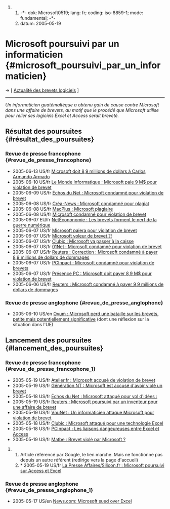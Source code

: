 1.  1.  -\*- dok: Microsoft0519; lang: fr; coding: iso-8859-1; mode:
        fundamental; -\*-
    2.  datum: 2005-05-19

# Microsoft poursuivi par un informaticien {#microsoft_poursuivi_par_un_informaticien}

-\> \[ [ Actualité des brevets logiciels](SwpatcninoFr "wikilink") \]

------------------------------------------------------------------------

*Un informaticien guatémaltèque a obtenu gain de cause contre Microsoft
dans une affaire de brevets, au motif que le procédé que Microsoft
utilise pour relier ses logiciels Excel et Access serait breveté.*

## Résultat des poursuites {#résultat_des_poursuites}

### Revue de presse francophone {#revue_de_presse_francophone}

-   2005-06-13 US/fr [Microsoft doit 8,9 millions de dollars à Carlos
    Armando
    Armado](http://www.01net.com/editorial/281007/breves/informatique-pro-en-bref/ "wikilink")
-   2005-06-10 US/fr [Le Monde Informatique : Microsoft paie 9 M\$ pour
    violation de
    brevet](http://www.weblmi.com/sections/articles/2005/06/microsoft_paie_9_m/ "wikilink")
-   2005-06-09 US/fr [Échos du Net : Microsoft condamné pour violation
    de
    brevet](http://www.echosdunet.net/news/index.php?id_news=1081 "wikilink")
-   2005-06-08 US/fr [Créa-News : Microsoft condamné pour
    plagiat](http://www.crea-news.com/index.php?id_t=article&datetime=918002 "wikilink")
-   2005-06-08 US/fr [MacPlus : Microsoft
    plagiaire](http://www.macplus.net/magplus/depeche-9077-microsoft-plagiaire "wikilink")
-   2005-06-08 US/fr [Microsoft condamné pour violation de
    brevet](http://news.tf1.fr/news/multimedia/0,,3224609,00.html "wikilink")
-   2005-06-07 EU/fr [NetÉcononomie : Les brevets forment le nerf de la
    guerre
    numérique](http://www.neteconomie.com/perl/navig.pl/neteconomie/infos/article/20050607181415 "wikilink")
-   2005-06-07 US/fr [Microsoft paiera pour violation de
    brevet](http://www.silicon.fr/getarticle.asp?ID=10164 "wikilink")
-   2005-06-07 US/fr [Microsoft voleur de brevet
    ?!](http://www.e-actualite.com/index.php/2005/06/09/628-microsoft-voleur-de-brevet "wikilink")
-   2005-06-07 US/fr [Clubic : Microsoft va passer à la
    caisse](http://www.clubic.com/actualite-20634-brevet-excel-microsoft-va-passer-a-la-caisse.html "wikilink")
-   2005-06-07 US/fr [01Net : Microsoft condamné pour violation de
    brevet](http://www.01net.com/editorial/280362/breves/business-en-bref/ "wikilink")
-   2005-06-07 US/fr [Reuters : Correction : Microsoft condamné à payer
    8,9 millions de dollars de
    dommages](http://www.reuters.fr/locales/c_newsArticle.jsp?type=techNews&localeKey=fr_FR&storyID=8710068 "wikilink")
-   2005-06-07 US/fr [PCInpact : Microsoft condamné pour violation de
    brevets](http://www.pcinpact.com/actu/newsg/21661.htm "wikilink")
-   2005-06-07 US/fr [Présence PC : Microsoft doit payer 8,9 M\$ pour
    violation de
    brevet](http://www.presence-pc.com/actualite/ms-dommages-brevet-10204/ "wikilink")
-   2005-06-06 US/fr [Reuters : Microsoft condamné à payer 9,9 millions
    de dollars de
    dommages](http://www.reuters.fr/locales/c_newsArticle.jsp?type=techNews&localeKey=fr_FR&storyID=8709568 "wikilink")

### Revue de presse anglophone {#revue_de_presse_anglophone}

-   2005-06-10 US/en [Ovum : Microsoft perd une bataille sur les
    brevets, petite mais potentiellement
    significative](http://www.ovum.com/news/euronews.asp?id=2708 "wikilink")
    (dont une réflexion sur la situation dans l\'UE)

## Lancement des poursuites {#lancement_des_poursuites}

### Revue de presse francophone {#revue_de_presse_francophone_1}

-   2005-05-19 US/fr [Atelier.fr : Microsoft accusé de violation de
    brevet](http://www.atelier.fr/article.php?artid=29855&_refresh=true&catid=21&actu=1 "wikilink")
-   2005-05-19 US/fr [Génération NT : Microsoft est accusé d\'avoir
    violé un
    brevet](http://www.generation-nt.com/actualites/7171/Microsoft-est-accuse-d-avoir-viole-un-brevet "wikilink")
-   2005-05-18 US/fr [Échos du Net : Microsoft attaqué pour vol d\'idées
    :](http://www.echosdunet.net/news/index.php?id_news=961 "wikilink")
-   2005-05-19 US/fr [Reuters : Microsoft poursuivi par un inventeur
    pour une affaire de
    brevet](http://www.reuters.fr/locales/c_newsArticle.jsp?type=techNews&localeKey=fr_FR&storyID=8530382 "wikilink")
-   2005-05-19 US/fr [VnuNet : Un informaticien attaque Microsoft pour
    violation de
    brevet](http://www.vnunet.fr/actualite/tpepme_-_business/strategies_et_marches/20050518008 "wikilink")
-   2005-05-18 US/fr [Clubic : Microsoft attaqué pour une technologie
    Excel](http://www.clubic.com/actualite-20241-microsoft-attaque-pour-une-technologie-excel-.html "wikilink")
-   2005-05-18 US/fr [PCInpact : Les liaisons dangeureuses entre Excel
    et Access](http://www.pcinpact.com/actu/newsg/21300.htm "wikilink")
-   2005-05-19 US/fr [Matbe : Brevet violé par Microsoft
    ?](http://www.matbe.com/actualites/commenter/10054/Brevet-viole-par-Microsoft/?page=1 "wikilink")

1.  1.  Article référencé par Google, le lien marche. Mais ne fonctionne
        pas depuis un autre référent (redirige vers la page d\'accueil)
    2.  \* 2005-05-19 US/fr [La Presse Affaires/Silicon.fr : Microsoft
        poursuivi sur Access et
        Excel](http://www.lapresseaffaires.com/partenaires/nouvelles/reference/index.php?id=8,2004,0,052005,1039525.html&ref=reference)

### Revue de presse anglophone {#revue_de_presse_anglophone_1}

-   2005-05-17 US/en [News.com: Microsoft sued over
    Excel](http://news.com.com/Microsoft+sued+over+Excel/2100-1014_3-5711195.html?tag=alert "wikilink")
